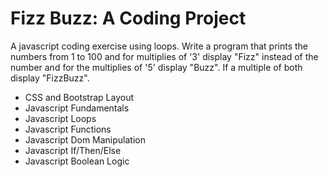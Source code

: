 # Fizz Buzz: A Coding Project

A javascript coding exercise using loops. Write a program that prints the numbers from 1 to 100 and for multiplies of '3' display "Fizz" instead of the number and for the multiplies of '5' display "Buzz". If a multiple of both display "FizzBuzz".

- CSS and Bootstrap Layout
- Javascript Fundamentals
- Javascript Loops
- Javascript Functions
- Javascript Dom Manipulation
- Javascript If/Then/Else
- Javascript Boolean Logic
